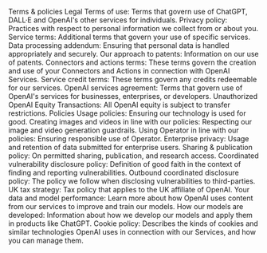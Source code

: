 Terms & policies
Legal
Terms of use: Terms that govern use of ChatGPT, DALL·E and OpenAI's other services for individuals.
Privacy policy: Practices with respect to personal information we collect from or about you.
Service terms: Additional terms that govern your use of specific services.
Data processing addendum: Ensuring that personal data is handled appropriately and securely.
Our approach to patents: Information on our use of patents.
Connectors and actions terms: These terms govern the creation and use of your Connectors and Actions in connection with OpenAI Services.
Service credit terms: These terms govern any credits redeemable for our services.
OpenAI services agreement: Terms that govern use of OpenAI's services for businesses, enterprises, or developers.
Unauthorized OpenAI Equity Transactions: All OpenAI equity is subject to transfer restrictions.
Policies
Usage policies: Ensuring our technology is used for good.
Creating images and videos in line with our policies: Respecting our image and video generation guardrails.
Using Operator in line with our policies: Ensuring responsible use of Operator.
Enterprise privacy: Usage and retention of data submitted for enterprise users.
Sharing & publication policy: On permitted sharing, publication, and research access.
Coordinated vulnerability disclosure policy: Definition of good faith in the context of finding and reporting vulnerabilities.
Outbound coordinated disclosure policy: The policy we follow when disclosing vulnerabilities to third-parties.
UK tax strategy⁠: Tax policy that applies to the UK affiliate of OpenAI.
Your data and model performance: Learn more about how OpenAI uses content from our services to improve and train our models.
How our models are developed: Information about how we develop our models and apply them in products like ChatGPT.
Cookie policy: Describes the kinds of cookies and similar technologies OpenAI uses in connection with our Services, and how you can manage them.